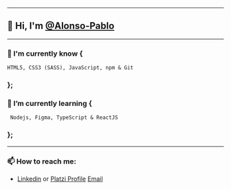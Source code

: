 
------------
## 👋 Hi, I'm [@Alonso-Pablo](https://github.com/Alonso-Pablo "@Alonso-Pablo")

------------
### 🌲 I'm currently know {
	HTML5, CSS3 (SASS), JavaScript, npm & Git
### };

### 🌱 I’m currently learning {
	 Nodejs, Figma, TypeScript & ReactJS
### };

------------

### 📫 How to reach me:
-
	[Linkedin](https://www.linkedin.com/in/pablo-nicol%C3%A1s-alonso-884510211/ "Linkedin") or
	[Platzi Profile](https://platzi.com/p/Alonso-Pablo/ "Platzi Profile")
	[Email](mailto:someone@yoursite.com "Mail Yahoo")
	
<!---
------------
- Repository:
- 0001 - Work in Progress
- E523 - Clone
- 7E57 - Test
- F11E - Files


Alonso-Pablo/Alonso-Pablo is a ✨ special ✨ repository because its `README.md` (this file) appears on your GitHub profile.
You can click the Preview link to take a look at your changes.
--->
